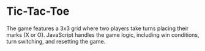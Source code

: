 # Tic-Tac-Toe
The game features a 3x3 grid where two players take turns placing their marks (X or O). JavaScript handles the game logic, including win conditions, turn switching, and resetting the game.
